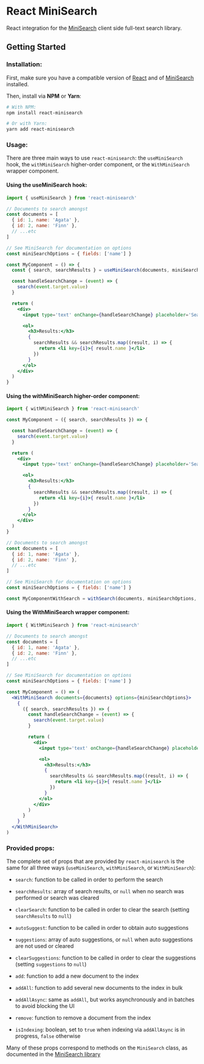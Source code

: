 # React MiniSearch

React integration for the [MiniSearch](https://github.com/lucaong/minisearch) client side full-text search library.

## Getting Started

### Installation:

First, make sure you have a compatible version of
[React](https://github.com/facebook/react) and of
[MiniSearch](https://github.com/lucaong/minisearch) installed.

Then, install via **NPM** or **Yarn**:

```bash
# With NPM:
npm install react-minisearch

# Or with Yarn:
yarn add react-minisearch
```

### Usage:

There are three main ways to use `react-minisearch`: the `useMiniSearch` hook, the `withMiniSearch` higher-order component, or the `WithMiniSearch` wrapper component.

#### Using the useMiniSearch hook:

```jsx
import { useMiniSearch } from 'react-minisearch'

// Documents to search amongst
const documents = [
  { id: 1, name: 'Agata' },
  { id: 2, name: 'Finn' },
  // ...etc
]

// See MiniSearch for documentation on options
const miniSearchOptions = { fields: ['name'] }

const MyComponent = () => {
  const { search, searchResults } = useMiniSearch(documents, miniSearchOptions)

  const handleSearchChange = (event) => {
    search(event.target.value)
  }

  return (
    <div>
      <input type='text' onChange={handleSearchChange} placeholder='Search...' />

      <ol>
        <h3>Results:</h3>
        {
          searchResults && searchResults.map((result, i) => {
            return <li key={i}>{ result.name }</li>
          })
        }
      </ol>
    </div>
  )
}
```

#### Using the withMiniSearch higher-order component:

```jsx
import { withMiniSearch } from 'react-minisearch'

const MyComponent = ({ search, searchResults }) => {

  const handleSearchChange = (event) => {
    search(event.target.value)
  }

  return (
    <div>
      <input type='text' onChange={handleSearchChange} placeholder='Search...' />

      <ol>
        <h3>Results:</h3>
        {
          searchResults && searchResults.map((result, i) => {
            return <li key={i}>{ result.name }</li>
          })
        }
      </ol>
    </div>
  )
}

// Documents to search amongst
const documents = [
  { id: 1, name: 'Agata' },
  { id: 2, name: 'Finn' },
  // ...etc
]

// See MiniSearch for documentation on options
const miniSearchOptions = { fields: ['name'] }

const MyComponentWithSearch = withSearch(documents, miniSearchOptions, MyComponent)
```

#### Using the WithMiniSearch wrapper component:

```jsx
import { WithMiniSearch } from 'react-minisearch'

// Documents to search amongst
const documents = [
  { id: 1, name: 'Agata' },
  { id: 2, name: 'Finn' },
  // ...etc
]

// See MiniSearch for documentation on options
const miniSearchOptions = { fields: ['name'] }

const MyComponent = () => (
  <WithMiniSearch documents={documents} options={miniSearchOptions}>
    {
      ({ search, searchResults }) => {
        const handleSearchChange = (event) => {
          search(event.target.value)
        }

        return (
          <div>
            <input type='text' onChange={handleSearchChange} placeholder='Search...' />

            <ol>
              <h3>Results:</h3>
              {
                searchResults && searchResults.map((result, i) => {
                  return <li key={i}>{ result.name }</li>
                })
              }
            </ol>
          </div>
        )
      }
    }
  </WithMiniSearch>
)
```

### Provided props:

The complete set of props that are provided by `react-minisearch` is the same
for all three ways (`useMiniSearch`, `withMiniSearch`, or `WithMiniSearch`):

  - `search`: function to be called in order to perform the search

  - `searchResults`: array of search results, or `null` when no search was performed or search was cleared

  - `clearSearch`: function to be called in order to clear the search (setting `searchResults` to `null`)

  - `autoSuggest`: function to be called in order to obtain auto suggestions

  - `suggestions`: array of auto suggestions, or `null` when auto suggestions are not used or cleared

  - `clearSuggestions`: function to be called in order to clear the suggestions (setting `suggestions` to `null`)

  - `add`: function to add a new document to the index

  - `addAll`: function to add several new documents to the index in bulk

  - `addAllAsync`: same as `addAll`, but works asynchronously and in batches to avoid blocking the UI

  - `remove`: function to remove a document from the index

  - `isIndexing`: boolean, set to `true` when indexing via `addAllAsync` is in progress, `false` otherwise

Many of these props correspond to methods on the `MiniSearch` class, as
documented in the [MiniSearch library](https://github.com/lucaong/minisearch)